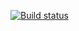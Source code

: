 [![Build status](https://ci.appveyor.com/api/projects/status/vhcry4gurw5hem79?svg=true)](https://ci.appveyor.com/project/progressonderwijs/progressonderwijsutils)

